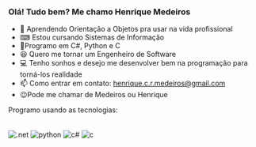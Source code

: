 ### Olá! Tudo bem? Me chamo Henrique Medeiros
- 🚢 Aprendendo Orientação a Objetos pra usar na vida profissional
- ⌨ Estou cursando Sistemas de Informação
- 🙂Programo em C#, Python e C
- 😆 Quero me tornar um Engenheiro de Software
- 💻 Tenho sonhos e desejo me desenvolver bem na programação para torná-los realidade 
- 📫 Como entrar em contato: henrique.c.r.medeiros@gmail.com
- 😉Pode me chamar de Medeiros ou Henrique

Programo usando as tecnologias:
<div style="display: inline-block"></br>
  <img align="center" alt=".net" src="https://img.shields.io/badge/.NET-5C2D91?style=for-the-badge&logo=.net&logoColor=white">
  <img align="center" alt="python" src="https://img.shields.io/badge/Python-3776AB?style=for-the-badge&logo=python&logoColor=white">
  <img align="center" alt="c#" src="https://img.shields.io/badge/C%23-239120?style=for-the-badge&logo=c-sharp&logoColor=white">
  <img align="center" alt="c" src="https://img.shields.io/badge/C-00599C?style=for-the-badge&logo=c&logoColor=white">
</div></br>

